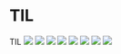 # TIL
TIL
<img src="https://img.shields.io/badge/Html5-E34F26?style=for-the-badge&logo=Html5&logoColor=white">
<img src="https://img.shields.io/badge/Javascript-F7DF1E?style=for-the-badge&logo=Javascript&logoColor=white">
<img src="https://img.shields.io/badge/Typescript-3178C6?style=for-the-badge&logo=Typescript&logoColor=white">
<img src="https://img.shields.io/badge/React-61DAFB?style=for-the-badge&logo=React&logoColor=white">
<img src="https://img.shields.io/badge/Mobx-E34F26?style=for-the-badge&logo=Mobx&logoColor=white">
<img src="https://img.shields.io/badge/StyledComponent-DB7093?style=for-the-badge&logo=StyledComponent&logoColor=white">
<img src="https://img.shields.io/badge/Sass-CC6699?style=for-the-badge&logo=Sass&logoColor=white">
<img src="https://img.shields.io/badge/Cypress-69D3A7?style=for-the-badge&logo=Cypress&logoColor=white">


